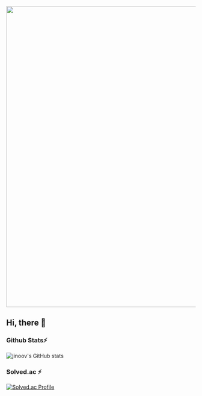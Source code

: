 <img src="https://github.com/jinoov/jinoov/assets/66049045/10f3fb76-a7cb-45f9-aad9-a97b3e871a88" width="800" />

## Hi, there 👋

### Github Stats⚡️
![jinoov's GitHub stats](https://github-readme-stats.vercel.app/api?username=jinoov&hide=contribs,prs)

### Solved.ac ⚡️

[![Solved.ac Profile](http://mazassumnida.wtf/api/v2/generate_badge?boj=jinho020)](https://solved.ac/jinho020/)

